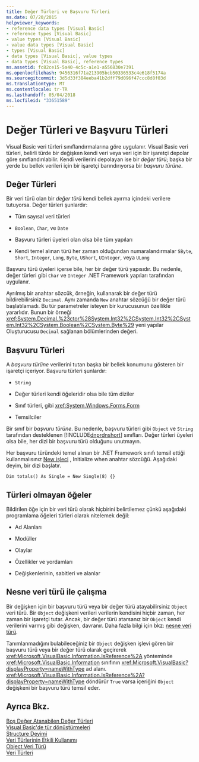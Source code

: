 ```yaml
---
title: Değer Türleri ve Başvuru Türleri
ms.date: 07/20/2015
helpviewer_keywords:
- reference data types [Visual Basic]
- reference types [Visual Basic]
- value types [Visual Basic]
- value data types [Visual Basic]
- types [Visual Basic]
- data types [Visual Basic], value types
- data types [Visual Basic], reference types
ms.assetid: fc82ce15-5a40-4c5c-a1e1-a556830e7391
ms.openlocfilehash: 9456316f71a213905bcb50336533c4e618f5174a
ms.sourcegitcommit: 3d5d33f384eeba41b2dff79d096f47ccc8d8f03d
ms.translationtype: MT
ms.contentlocale: tr-TR
ms.lasthandoff: 05/04/2018
ms.locfileid: "33651589"
---
```

# <a name="value-types-and-reference-types"></a>Değer Türleri ve Başvuru Türleri
Visual Basic veri türleri sınıflandırmalarına göre uygulanır. Visual Basic veri türleri, belirli türde bir değişken kendi veri veya veri için bir işaretçi depolar göre sınıflandırılabilir. Kendi verilerini depolayan ise bir *değer türü*; başka bir yerde bu bellek verileri için bir işaretçi barındırıyorsa bir *başvuru türüne*.  
  
## <a name="value-types"></a>Değer Türleri  
 Bir veri türü olan bir *değer türü* kendi bellek ayırma içindeki verilere tutuyorsa. Değer türleri şunlardır:  
  
-   Tüm sayısal veri türleri  
  
-   `Boolean`, `Char`, ve `Date`  
  
-   Başvuru türleri üyeleri olan olsa bile tüm yapıları  
  
-   Kendi temel alınan türü her zaman olduğundan numaralandırmalar `SByte`, `Short`, `Integer`, `Long`, `Byte`, `UShort`, `UInteger`, veya `ULong`  
  
 Başvuru türü üyeleri içerse bile, her bir değer türü yapısıdır. Bu nedenle, değer türleri gibi `Char` ve `Integer` .NET Framework yapıları tarafından uygulanır.  
  
 Ayrılmış bir anahtar sözcük, örneğin, kullanarak bir değer türü bildirebilirsiniz `Decimal`. Aynı zamanda `New` anahtar sözcüğü bir değer türü başlatılamadı. Bu tür parametreler isteyen bir kurucusunun özellikle yararlıdır. Bunun bir örneği <xref:System.Decimal.%23ctor%28System.Int32%2CSystem.Int32%2CSystem.Int32%2CSystem.Boolean%2CSystem.Byte%29> yeni yapılar Oluşturucusu `Decimal` sağlanan bölümlerinden değeri.  
  
## <a name="reference-types"></a>Başvuru Türleri  
 A *başvuru türüne* verilerini tutan başka bir bellek konumunu gösteren bir işaretçi içeriyor. Başvuru türleri şunlardır:  
  
-   `String`  
  
-   Değer türleri kendi öğeleridir olsa bile tüm diziler  
  
-   Sınıf türleri, gibi <xref:System.Windows.Forms.Form>  
  
-   Temsilciler  
  
 Bir sınıf bir *başvuru türüne*. Bu nedenle, başvuru türleri gibi `Object` ve `String` tarafından desteklenen [!INCLUDE[dnprdnshort](~/includes/dnprdnshort-md.md)] sınıfları. Değer türleri üyeleri olsa bile, her dizi bir başvuru türü olduğunu unutmayın.  
  
 Her başvuru türündeki temel alınan bir .NET Framework sınıfı temsil ettiği kullanmalısınız [New işleci](../../../../visual-basic/language-reference/operators/new-operator.md) , Initialize when anahtar sözcüğü. Aşağıdaki deyim, bir dizi başlatır.  
  
```  
Dim totals() As Single = New Single(8) {}  
```  
  
## <a name="elements-that-are-not-types"></a>Türleri olmayan öğeler  
 Bildirilen öğe için bir veri türü olarak hiçbirini belirtilemez çünkü aşağıdaki programlama öğeleri türleri olarak nitelemek değil:  
  
-   Ad Alanları  
  
-   Modüller  
  
-   Olaylar  
  
-   Özellikler ve yordamları  
  
-   Değişkenlerinin, sabitleri ve alanlar  
  
## <a name="working-with-the-object-data-type"></a>Nesne veri türü ile çalışma  
 Bir değişken için bir başvuru türü veya bir değer türü atayabilirsiniz `Object` veri türü. Bir `Object` değişkeni verileri verilerin kendisini hiçbir zaman, her zaman bir işaretçi tutar. Ancak, bir değer türü atarsanız bir `Object` kendi verilerini varmış gibi değişken, davranır. Daha fazla bilgi için bkz: [nesne veri türü](../../../../visual-basic/language-reference/data-types/object-data-type.md).  
  
 Tanımlanmadığını bulabileceğiniz bir `Object` değişken işlevi gören bir başvuru türü veya bir değer türü olarak geçirerek <xref:Microsoft.VisualBasic.Information.IsReference%2A> yönteminde <xref:Microsoft.VisualBasic.Information> sınıfının <xref:Microsoft.VisualBasic?displayProperty=nameWithType> ad alanı. <xref:Microsoft.VisualBasic.Information.IsReference%2A?displayProperty=nameWithType> döndürür `True` varsa içeriğini `Object` değişkeni bir başvuru türü temsil eder.  
  
## <a name="see-also"></a>Ayrıca Bkz.  
 [Boş Değer Atanabilen Değer Türleri](../../../../visual-basic/programming-guide/language-features/data-types/nullable-value-types.md)  
 [Visual Basic'de tür dönüştürmeleri](../../../../visual-basic/programming-guide/language-features/data-types/type-conversions.md)  
 [Structure Deyimi](../../../../visual-basic/language-reference/statements/structure-statement.md)  
 [Veri Türlerinin Etkili Kullanımı](../../../../visual-basic/programming-guide/language-features/data-types/efficient-use-of-data-types.md)  
 [Object Veri Türü](../../../../visual-basic/language-reference/data-types/object-data-type.md)  
 [Veri Türleri](../../../../visual-basic/programming-guide/language-features/data-types/index.md)
